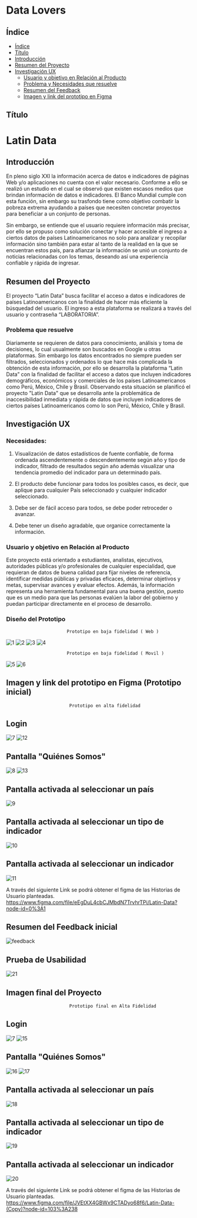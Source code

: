 # Data Lovers

## Índice

- [Índice](#índice)
- [Título](#titulo)
- [Introducción](#introduccion)
- [Resumen del Proyecto](#resumen-del-proyecto)
- [Investigación UX](#imagen-del-proyecto-final)
  - [Usuario y objetivo en Relación al Producto](#usuario-y-objetivo-en-relacion-al-producto)
  - [Problema y Necesidades que resuelve](#problema-y-necesidades-que-resuelve)
  - [Resumen del Feedback](#resumen-del-feedback)
  - [Imagen y link del prototipo en Figma](#imagen-y-link-del-prototipo-en-Figma)


## Título

# **Latin Data**

## Introducción

En pleno siglo XXI la información acerca de datos e indicadores de páginas Web y/o aplicaciones no cuenta con el valor necesario.
Conforme a ello se realizó un estudio en el cual se observó que existen escasos medios que brindan información de datos e indicadores. El Banco Mundial cumple con esta función, sin embargo su trasfondo tiene como objetivo combatir la pobreza extrema ayudando a países que necesiten concretar proyectos para beneficiar a un conjunto de personas.

Sin embargo, se entiende que el usuario requiere información más precisar, por ello se propuso como solución conectar y hacer accesible el ingreso a ciertos datos de países Latinoamericanos no solo para analizar y recopilar información sino también para estar al tanto de la realidad en la que se encuentran estos país, para afianzar la información se unió un conjunto de noticias relacionadas con los temas, deseando así una experiencia confiable y rápida de ingresar.


## Resumen del Proyecto

El proyecto “Latin Data” busca facilitar el acceso a datos e indicadores de países Latinoamericanos  con la finalidad de hacer más eficiente la búsquedad del usuario.
El ingreso a esta plataforma se realizará a través del usuario y contraseña “LABORATORIA”.

### Problema que resuelve

Diariamente se requieren de datos para conocimiento, análisis y toma de decisiones, lo cual usualmente son buscados en Google u otras plataformas. Sin embargo los datos encontrados no siempre pueden ser filtrados, seleccionados y ordenados lo que hace más complicada la obtención de esta información, por ello se desarrolla la plataforma “Latin Data” con la finalidad de facilitar el acceso a datos que incluyen indicadores demográficos, económicos y comerciales de los países Latinoamericanos como Perú, México, Chile y Brasil.
Observando esta situación se planificó el proyecto "Latin Data" que se desarrolla ante la problemática de inaccesibilidad inmediata y rápida de datos que incluyen indicadores de ciertos países Latinoamericanos como lo son Perú, México, Chile y Brasil.

## Investigación UX

### **Necesidades:**

1. Visualización de datos estadísticos de fuente confiable, de forma ordenada ascendentemente o descendentemente según año y tipo de indicador, filtrado de resultados según año además visualizar una tendencia promedio del indicador para un determinado país.

2. El producto debe funcionar para todos los posibles casos, es decir, que aplique para cualquier País seleccionado y cualquier indicador seleccionado.

3. Debe ser de fácil acceso para todos, se debe poder retroceder o avanzar.

4. Debe tener un diseño agradable, que organice correctamente la información.


### Usuario y objetivo en Relación al Producto

Este proyecto está orientado a estudiantes, analistas, ejecutivos, autoridades públicas y/o profesionales de cualquier especialidad, que requieran de datos de buena calidad para fijar niveles de referencia, identificar medidas públicas y privadas eficaces, determinar objetivos y metas, supervisar avances y evaluar efectos. Además, la información representa una herramienta fundamental para una buena gestión, puesto que es un medio para que las personas evalúen la labor del gobierno y puedan participar directamente en el proceso de desarrollo.

### Diseño del Prototipo

                           Prototipo en baja fidelidad ( Web )

![1](Reaimg/papelylapiz1.jpg)
![2](Reaimg/papelylapiz2.jpg)
![3](Reaimg/papelylapiz3.jpg)
![4](Reaimg/papelylapiz4.jpg)

                           Prototipo en baja fidelidad ( Movil )


![5](Reaimg/papelylapiz5.jpg)
![6](Reaimg/papelylapiz6.jpg)


## Imagen y link del prototipo en Figma (Prototipo inicial)

                            Prototipo en alta fidelidad 

## **Login**
![7](Reaimg/Login.png)
![12](Reaimg/LoginMovil.png)

## **Pantalla "Quiénes Somos"** 
![8](Reaimg/Noticias.png)
![13](Reaimg/NoticiasMovil.png)
## **Pantalla activada al seleccionar un país** 
![9](Reaimg/Pais-Indicador.png)


## **Pantalla activada al seleccionar un tipo de indicador** 
![10](Reaimg/SelecciondeIndicador.png)


## **Pantalla activada al seleccionar un indicador** 
![11](Reaimg/Resultadodelindicador.png)


A través del siguiente Link se podrá obtener el figma de las Historias de Usuario planteadas.  https://www.figma.com/file/eEgDuL4cbCJMbdN7TrvhrTPi/Latin-Data?node-id=0%3A1


## Resumen del Feedback inicial
![feedback](Reaimg/feedback.png)

## Prueba de Usabilidad

![21](Reaimg/pruebaultimo.png)

## Imagen final del Proyecto

                            Prototipo final en Alta Fidelidad

## **Login**

![7](Reaimg/Login.png)
![15](pruebas/LoginMovil.png)

## **Pantalla "Quiénes Somos"** 

![16](pruebas/Noticias.png)
![17](pruebas/NoticiasMobile.png)

## **Pantalla activada al seleccionar un país** 
![18](pruebas/PaisIndicador.png)


## **Pantalla activada al seleccionar un tipo de indicador** 
![19](pruebas/SeleccionIndicador.png)


## **Pantalla activada al seleccionar un indicador** 
![20](pruebas/Resultado.png)


A través del siguiente Link se podrá obtener el figma de las Historias de Usuario planteadas.  https://www.figma.com/file/JVEtXX4GBWx9CTADyo68f6/Latin-Data-(Copy)?node-id=103%3A238

